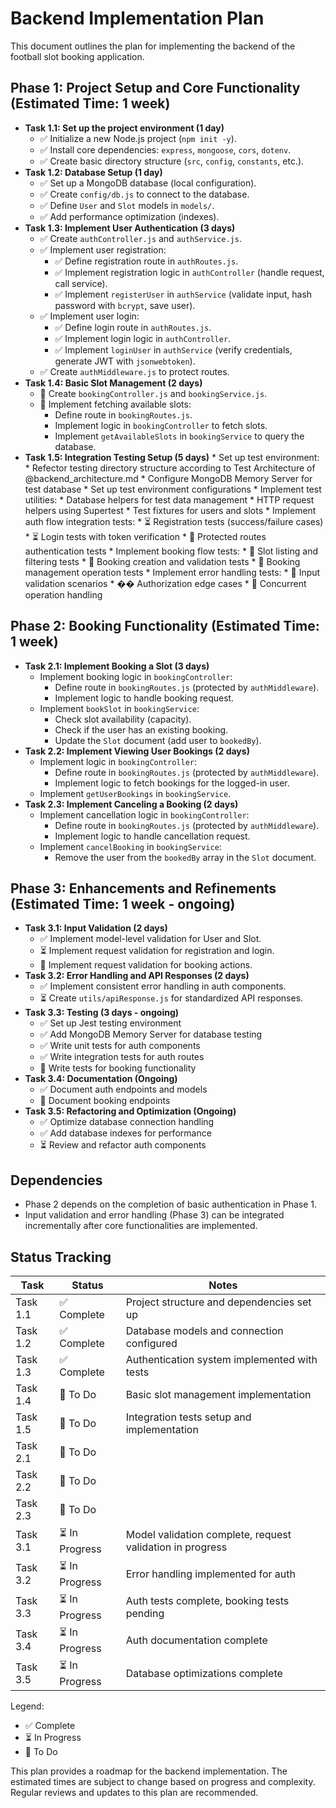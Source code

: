 # Backend Implementation Plan

This document outlines the plan for implementing the backend of the football slot booking application.

## Phase 1: Project Setup and Core Functionality (Estimated Time: 1 week)

*   **Task 1.1: Set up the project environment (1 day)**
    *   ✅ Initialize a new Node.js project (`npm init -y`).
    *   ✅ Install core dependencies: `express`, `mongoose`, `cors`, `dotenv`.
    *   ✅ Create basic directory structure (`src`, `config`, `constants`, etc.).
*   **Task 1.2: Database Setup (1 day)**
    *   ✅ Set up a MongoDB database (local configuration).
    *   ✅ Create `config/db.js` to connect to the database.
    *   ✅ Define `User` and `Slot` models in `models/`.
    *   ✅ Add performance optimization (indexes).
*   **Task 1.3: Implement User Authentication (3 days)**
    *   ✅ Create `authController.js` and `authService.js`.
    *   ✅ Implement user registration:
        *   ✅ Define registration route in `authRoutes.js`.
        *   ✅ Implement registration logic in `authController` (handle request, call service).
        *   ✅ Implement `registerUser` in `authService` (validate input, hash password with `bcrypt`, save user).
    *   ✅ Implement user login:
        *   ✅ Define login route in `authRoutes.js`.
        *   ✅ Implement login logic in `authController`.
        *   ✅ Implement `loginUser` in `authService` (verify credentials, generate JWT with `jsonwebtoken`).
    *   ✅ Create `authMiddleware.js` to protect routes.
*   **Task 1.4: Basic Slot Management (2 days)**
    *   🔲 Create `bookingController.js` and `bookingService.js`.
    *   🔲 Implement fetching available slots:
        *   Define route in `bookingRoutes.js`.
        *   Implement logic in `bookingController` to fetch slots.
        *   Implement `getAvailableSlots` in `bookingService` to query the database.
*   **Task 1.5: Integration Testing Setup (5 days)**
        *   Set up test environment:
            *   Refector testing directory structure according to Test Architecture of @backend_architecture.md
            *   Configure MongoDB Memory Server for test database
            *   Set up test environment configurations
        *   Implement test utilities:
            *   Database helpers for test data management
            *   HTTP request helpers using Supertest
            *   Test fixtures for users and slots
        *   Implement auth flow integration tests:
            *   ⏳ Registration tests (success/failure cases)
            *   ⏳ Login tests with token verification
            *   🔲 Protected routes authentication tests
        *   Implement booking flow tests:
            *   🔲 Slot listing and filtering tests
            *   🔲 Booking creation and validation tests
            *   🔲 Booking management operation tests
        *   Implement error handling tests:
            *   🔲 Input validation scenarios
            *   �� Authorization edge cases
            *   🔲 Concurrent operation handling

## Phase 2: Booking Functionality (Estimated Time: 1 week)

*   **Task 2.1: Implement Booking a Slot (3 days)**
    *   Implement booking logic in `bookingController`:
        *   Define route in `bookingRoutes.js` (protected by `authMiddleware`).
        *   Implement logic to handle booking request.
    *   Implement `bookSlot` in `bookingService`:
        *   Check slot availability (capacity).
        *   Check if the user has an existing booking.
        *   Update the `Slot` document (add user to `bookedBy`).
*   **Task 2.2: Implement Viewing User Bookings (2 days)**
    *   Implement logic in `bookingController`:
        *   Define route in `bookingRoutes.js` (protected by `authMiddleware`).
        *   Implement logic to fetch bookings for the logged-in user.
    *   Implement `getUserBookings` in `bookingService`.
*   **Task 2.3: Implement Canceling a Booking (2 days)**
    *   Implement cancellation logic in `bookingController`:
        *   Define route in `bookingRoutes.js` (protected by `authMiddleware`).
        *   Implement logic to handle cancellation request.
    *   Implement `cancelBooking` in `bookingService`:
        *   Remove the user from the `bookedBy` array in the `Slot` document.

## Phase 3: Enhancements and Refinements (Estimated Time: 1 week - ongoing)

*   **Task 3.1: Input Validation (2 days)**
    *   ✅ Implement model-level validation for User and Slot.
    *   ⏳ Implement request validation for registration and login.
    *   🔲 Implement request validation for booking actions.
*   **Task 3.2: Error Handling and API Responses (2 days)**
    *   ✅ Implement consistent error handling in auth components.
    *   ⏳ Create `utils/apiResponse.js` for standardized API responses.
*   **Task 3.3: Testing (3 days - ongoing)**
    *   ✅ Set up Jest testing environment
    *   ✅ Add MongoDB Memory Server for database testing
    *   ✅ Write unit tests for auth components
    *   ✅ Write integration tests for auth routes
    *   🔲 Write tests for booking functionality
*   **Task 3.4: Documentation (Ongoing)**
    *   ✅ Document auth endpoints and models
    *   🔲 Document booking endpoints
*   **Task 3.5: Refactoring and Optimization (Ongoing)**
    *   ✅ Optimize database connection handling
    *   ✅ Add database indexes for performance
    *   ⏳ Review and refactor auth components

## Dependencies

*   Phase 2 depends on the completion of basic authentication in Phase 1.
*   Input validation and error handling (Phase 3) can be integrated incrementally after core functionalities are implemented.

## Status Tracking

| Task | Status | Notes |
|---|---|---|
| Task 1.1 | ✅ Complete | Project structure and dependencies set up |
| Task 1.2 | ✅ Complete | Database models and connection configured |
| Task 1.3 | ✅ Complete | Authentication system implemented with tests |
| Task 1.4 | 🔲 To Do | Basic slot management implementation |
| Task 1.5 | 🔲 To Do | Integration tests setup and implementation |
| Task 2.1 | 🔲 To Do |  |
| Task 2.2 | 🔲 To Do |  |
| Task 2.3 | 🔲 To Do |  |
| Task 3.1 | ⏳ In Progress | Model validation complete, request validation in progress |
| Task 3.2 | ⏳ In Progress | Error handling implemented for auth |
| Task 3.3 | ⏳ In Progress | Auth tests complete, booking tests pending |
| Task 3.4 | ⏳ In Progress | Auth documentation complete |
| Task 3.5 | ⏳ In Progress | Database optimizations complete |

Legend:
- ✅ Complete
- ⏳ In Progress
- 🔲 To Do

This plan provides a roadmap for the backend implementation. The estimated times are subject to change based on progress and complexity. Regular reviews and updates to this plan are recommended.